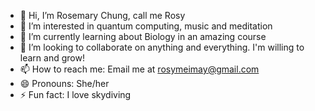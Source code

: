 - 👋 Hi, I’m Rosemary Chung, call me Rosy
- 👀 I’m interested in quantum computing, music and meditation
- 🌱 I’m currently learning about Biology in an amazing course
- 💞️ I’m looking to collaborate on anything and everything. I'm willing to learn and grow!
- 📫 How to reach me: Email me at rosymeimay@gmail.com
- 😄 Pronouns: She/her
- ⚡ Fun fact: I love skydiving

<!---
RosemaryChung/RosemaryChung is a ✨ special ✨ repository because its `README.md` (this file) appears on your GitHub profile.
You can click the Preview link to take a look at your changes.
--->
